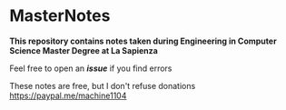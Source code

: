 # MasterNotes
**This repository contains notes taken during Engineering in Computer Science Master Degree at La Sapienza**

Feel free to open an ***issue*** if you find errors

These notes are free, but I don't refuse donations https://paypal.me/machine1104
